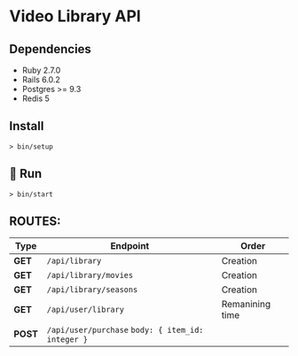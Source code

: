 # Video Library API

## Dependencies
- Ruby 2.7.0
- Rails 6.0.2
- Postgres >= 9.3
- Redis 5


## Install
```
> bin/setup
```
## :rocket:  Run
```
> bin/start
```

## ROUTES:

Type | Endpoint | Order
-- | -- | --
**GET** | `/api/library` | Creation |
**GET** | `/api/library/movies` | Creation |
**GET** | `/api/library/seasons` | Creation |
**GET** | `/api/user/library` | Remanining time |
**POST** | `/api/user/purchase` `body: { item_id: integer }`| |  
